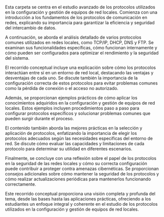 Esta carpeta se centra en el estudio avanzado de los protocolos utilizados en la configuración y gestión de equipos de red locales. Comienza con una introducción a los fundamentos de los protocolos de comunicación en redes, explicando su importancia para garantizar la eficiencia y seguridad del intercambio de datos.

A continuación, se aborda el análisis detallado de varios protocolos comunes utilizados en redes locales, como TCP/IP, DHCP, DNS y FTP. Se examinan sus funcionalidades específicas, cómo funcionan internamente y cómo pueden ser configurados para optimizar el rendimiento y la seguridad del sistema.

El recorrido conceptual incluye una explicación sobre cómo los protocolos interactúan entre sí en un entorno de red local, destacando las ventajas y desventajas de cada uno. Se discute también la importancia de la configuración correcta de estos protocolos para evitar problemas comunes como la pérdida de conexión o el acceso no autorizado.

Además, se proporcionan ejemplos prácticos de cómo aplicar los conocimientos adquiridos en la configuración y gestión de equipos de red locales. Estos ejemplos incluyen procedimientos paso a paso para configurar protocolos específicos y solucionar problemas comunes que pueden surgir durante el proceso.

El contenido también aborda las mejores prácticas en la selección y aplicación de protocolos, enfatizando la importancia de elegir los protocolos adecuados según las necesidades específicas del entorno de red. Se discute cómo evaluar las capacidades y limitaciones de cada protocolo para determinar su utilidad en diferentes escenarios.

Finalmente, se concluye con una reflexión sobre el papel de los protocolos en la seguridad de las redes locales y cómo su correcta configuración puede contribuir a proteger contra amenazas cibernéticas. Se proporcionan consejos adicionales sobre cómo mantener la seguridad de los protocolos y cómo realizar actualizaciones periódicas para mantenerlos funcionando correctamente.

Este recorrido conceptual proporciona una visión completa y profunda del tema, desde las bases hasta las aplicaciones prácticas, ofreciendo a los estudiantes un enfoque integral y coherente en el estudio de los protocolos utilizados en la configuración y gestión de equipos de red locales.
